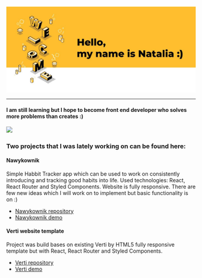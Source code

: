 ![welcome](https://github.com/wasilukowa/wasilukowa/blob/master/src/welcome.png?raw=true)

---

#### I am still learning but I hope to become front end developer who solves more problems than creates :)
<a href="https://www.linkedin.com/in/wasiluk-natalia/"><img src="https://img.shields.io/badge/linkedin-%230077B5.svg?&style=for-the-badge&logo=linkedin&logoColor=white" /></a>&nbsp;

### Two projects that I was lately working on can be found here:

#### Nawykownik 
Simple Habbit Tracker app which can be used to work on consistently introducing and tracking good habits into life. 
Used technologies: React, React Router and Styled Components. Website is fully responsive. 
There are few new ideas which I will work on to implement but basic functionality is on :)
- [Nawykownik repository](https://github.com/wasilukowa/nawykownik)
- [Nawykownik demo](https://wasilukowa.github.io/nawykownik/#/)

#### Verti website template
Project was build bases on existing Verti by HTML5 fully responsive template but with React, React Router and Styled Components.
- [Verti repository](https://github.com/wasilukowa/Verti-website-template)
- [Verti demo](https://wasilukowa.github.io/Verti-website-template/)

<!--

![](https://komarev.com/ghpvc/?username=wasilukowa&color=yellow)
[![Top Langs](https://github-readme-stats.vercel.app/api/top-langs/?username=wasilukowa&layout=compact)](https://github.com/wasilukowa/github-readme-stats)


**wasilukowa/wasilukowa** is a ✨ _special_ ✨ repository because its `README.md` (this file) appears on your GitHub profile.

Here are some ideas to get you started:

- 🔭 I’m currently working on ...
- 🌱 I’m currently learning ...
- 👯 I’m looking to collaborate on ...
- 🤔 I’m looking for help with ...
- 💬 Ask me about ...
- 📫 How to reach me: ...
- 😄 Pronouns: ...
- ⚡ Fun fact: ...
-->
